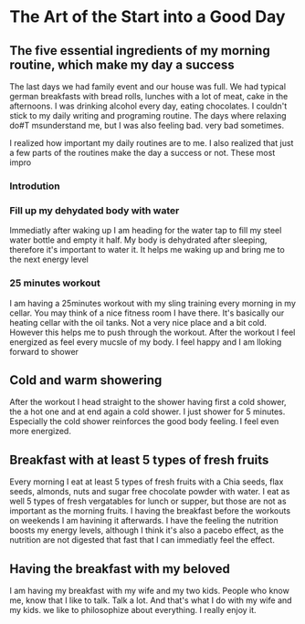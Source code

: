 # The Art of the Start into a Good Day

## The five essential ingredients of my morning routine, which make my day a  success
 
The last days we had family event and our house was full. We had typical german breakfasts with bread rolls, lunches with a lot of meat, cake in the afternoons. I was drinking alcohol
every day, eating chocolates. I couldn't stick to my daily writing and programing routine. The days where relaxing do#T msunderstand me, but I was also feeling bad. very  bad sometimes. 

I realized how important my daily routines are to me. I also realized that just a few parts of the routines make the day a success or not. These most impro

### Introdution

### Fill up my dehydated body with water

Immediatly after waking up I am heading for the water tap to fill my steel water bottle and empty it half.
My body is dehydrated after sleeping, therefore it's important to water it. It helps me waking up and bring me to the next energy level

### 25 minutes workout

I am having a 25minutes workout with my sling training every morning in my cellar. You may think of a nice fitness room I have there.
It's basically our heating cellar with the oil tanks. Not a very nice place and a bit cold. However this helps me to push through the workout.
After the workout I feel energized as feel every mucsle of my body. I feel happy and I am lloking forward to shower

## Cold and warm showering

After the workout I head straight to the shower having first a cold shower, the a hot one and at end again a cold shower. I just shower for 5 minutes.
Especially the cold shower reinforces the good body feeling. I feel even more energized.

## Breakfast with at least 5 types of fresh fruits

Every morning I eat at least 5 types of fresh fruits with a Chia seeds, flax seeds, almonds, nuts and sugar free chocolate powder with water. I eat as well 5 types of fresh vergatables for lunch or supper, but those are not as important as the morning fruits.
I having the breakfast before the workouts on weekends I am havining it afterwards. I have the feeling the nutrition boosts my energy levels, although I think it's also a pacebo effect, as the nutrition are not digested that fast that I can immediatly feel the effect.

## Having the breakfast with my beloved

I am having my breakfast with my wife and my two kids. People who know me, know that I like to talk. Talk a lot. And that's what I do with my wife and my kids. we like to philosophize about everything.
I really enjoy it.

